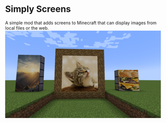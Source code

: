 # Simply Screens
A simple mod that adds screens to Minecraft that can display images from local files or the web.
![Demo](demo.png)